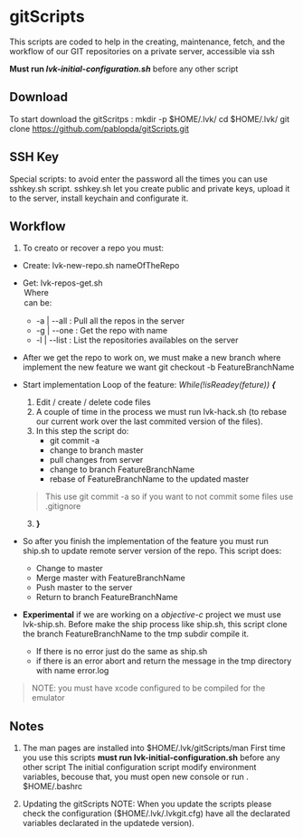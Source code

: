 gitScripts
==========

This scripts are coded to help in the  creating, maintenance, fetch, and the workflow of our GIT repositories on a private server, accessible via ssh

__Must run _lvk-initial-configuration.sh___ before any other script

Download
--------

To start download the gitScritps :
mkdir -p $HOME/.lvk/ 
cd $HOME/.lvk/
git clone https://github.com/pablopda/gitScripts.git


SSH Key
-------

Special scripts: to avoid enter the password all the times you can use sshkey.sh script.
sshkey.sh let you create public and private keys, upload it to the server, install keychain and configurate it.


Workflow
--------

1. To creato or recover a repo you must:
  * Create: lvk-new-repo.sh nameOfTheRepo
  * Get: lvk-repos-get.sh <option>
   Where <option> can be:
      * -a | --all : Pull all the repos in the server
      * -g | --one <NameOfRepo> : Get the repo with name <NameOfRepo> 
      * -l | --list : List the repositories availables on the server

* After we get the repo to work on, we must make a new branch where implement the new feature we want
git checkout -b FeatureBranchName

* Start implementation Loop of the feature:
   *While(!isReadey(feture)) __{__*
  1. Edit / create / delete code files
  2. A couple of time in the process we must run lvk-hack.sh (to rebase our current work over the last commited version of the files). 
  3. In this step the script do: 
      * git commit -a
      * change to branch master 
      * pull changes from server 
      * change to branch FeatureBranchName 
      * rebase of FeatureBranchName to the updated master
    > This use git commit -a so if you want to not commit some files use .gitignore
  3.  __}__

* So after you finish the implementation of the feature you must  run ship.sh to update remote server version of the  repo. This script does:
    * Change to master
    * Merge master with FeatureBranchName 
    * Push master to the server
    * Return to branch FeatureBranchName 

* __Experimental__ if we are working on a _objective-c_ project we must use lvk-ship.sh. Before make the ship process like ship.sh, this script clone the branch FeatureBranchName to the tmp subdir compile it.
    * If there is no error just do the same as ship.sh 
    * if there is an error abort and return the message in the tmp directory with name error.log
> NOTE: you must have xcode configured to be compiled for the emulator 

Notes
-----

1. The man pages are installed into $HOME/.lvk/gitScripts/man
First time you use this scripts __must run lvk-initial-configuration.sh__ before any other script
The initial configuration script modify environment variables, becouse that, you must open new console or run 
    . $HOME/.bashrc

2. Updating the gitScripts NOTE:
When you update the scripts please check the configuration ($HOME/.lvk/.lvkgit.cfg) have all the declarated variables declarated in the updatede version). 